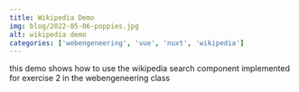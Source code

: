 ```yaml
---
title: Wikipedia Demo
img: blog/2022-05-06-poppies.jpg
alt: wikipedia demo
categories: ['webengeneering', 'vue', 'nuxt', 'wikipedia']
---
```

this demo shows how to use the wikipedia search component implemented for exercise 2 in the webengeneering class
<!--more-->

<wiki-search></wiki-search>
